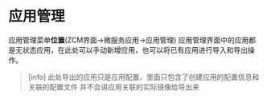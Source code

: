 # 应用管理
应用管理菜单**位置**(ZCM界面->微服务应用->应用管理)
应用管理界面中的应用都是无状态应用，在此处可以手动新增应用，也可以将已有应用进行导入和导出操作。
> [info]
> 此处导出的应用只是应用配置，里面只包含了创建应用的配置信息和关联的配置文件
> 并不会讲应用关联的实际镜像给导出来
>